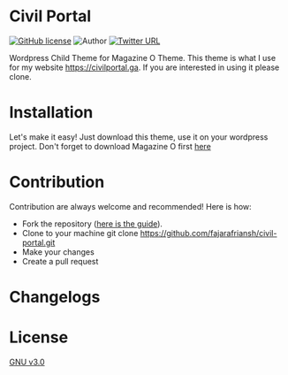 # Civil Portal
[![GitHub license](https://img.shields.io/badge/license-GNU%20v3.0-green.svg)](https://github.com/fajarafriansh/civil-portal/blob/master/LICENSE)
![Author](https://img.shields.io/badge/author-%40fajarafriansh-blue.svg)
[![Twitter URL](https://img.shields.io/twitter/url/http/shields.io.svg?style=social)](https://twitter.com/intent/tweet?text=Wow:&url=https%3A%2F%2Fgithub.com%2Ffajarafriansh%2Fcivilportal%2F)

Wordpress Child Theme for Magazine O Theme. This theme is what I use for my website https://civilportal.ga. If you are interested in using it please clone.

# Installation
Let's make it easy! Just download this theme, use it on your wordpress project. Don't forget to download Magazine O first [here](https://srd.wordpress.org/themes/magazine-o/)

# Contribution
Contribution are always welcome and recommended! Here is how:

- Fork the repository ([here is the guide](https://help.github.com/articles/fork-a-repo/)).
- Clone to your machine git clone https://github.com/fajarafriansh/civil-portal.git
- Make your changes
- Create a pull request

# Changelogs

# License
[GNU v3.0](https://github.com/fajarafriansh/civil-portal/blob/master/LICENSE)
